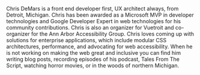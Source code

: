 Chris DeMars is a front end developer first, UX architect always, from Detroit, Michigan. Chris has been awarded as a Microsoft MVP in developer technologies and Google Developer Expert in web technologies for his community contributions. Chris is also an organizer for Vuetroit and co-organizer for the Ann Arbor Accessibility Group. Chris loves coming up with solutions for enterprise applications, which include modular CSS architectures, performance, and advocating for web accessibility. When he is not working on making the web great and inclusive you can find him writing blog posts, recording episodes of his podcast, Tales From The Script, watching horror movies, or in the woods of northern Michigan.
